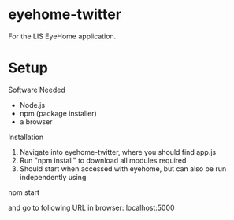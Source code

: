 # eyehome-twitter

For the LIS EyeHome application.

# Setup

Software Needed
- Node.js
- npm (package installer)
- a browser

Installation
1) Navigate into eyehome-twitter, where you should find app.js
2) Run "npm install" to download all modules required
3) Should start when accessed with eyehome, but can also be run independently using

npm start

and go to following URL in browser:
localhost:5000